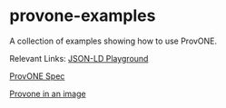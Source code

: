 # provone-examples
A collection of examples showing how to use ProvONE.



Relevant Links:
[JSON-LD Playground](https://json-ld.org/playground/)

[ProvONE Spec](http://jenkins-1.dataone.org/jenkins/view/Documentation%20Projects/job/ProvONE-Documentation-trunk/ws/provenance/ProvONE/v1/provone.html)

[Provone in an image](http://jenkins-1.dataone.org/jenkins/view/Documentation%20Projects/job/ProvONE-Documentation-trunk/ws/provenance/ProvONE/v1/uml/provone-model.svg)
